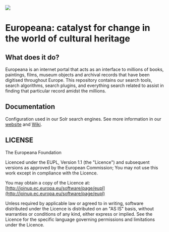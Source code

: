 ![](https://pro.europeana.eu/files/Brand%20Guidelines/europeana-logos.png)

# Europeana: catalyst for change in the world of cultural heritage

## What does it do?

Europeana is an internet portal that acts as an interface to millions of books, paintings, films, museum objects and archival records that have been digitised throughout Europe. This repository contains our search tools, search algorithms, search plugins, and everything search related to assist in finding that particular record amidst the millions.

## Documentation

Configuration used in our Solr search engines. See more information in our [website](https://pro.europeana.eu/home) and [Wiki](https://europeana.atlassian.net/wiki/spaces/RD/pages/20971521/Search). 


## LICENSE

The Europeana Foundation

Licenced under the EUPL, Version 1.1 (the "Licence") and subsequent versions as approved by the European Commission;
You may not use this work except in compliance with the Licence.

You may obtain a copy of the Licence at: [http://joinup.ec.europa.eu/software/page/eupl](http://joinup.ec.europa.eu/software/page/eupl)

Unless required by applicable law or agreed to in writing, software distributed under the Licence is distributed on an "AS IS" basis, without warranties or conditions of any kind, either express or implied. See the Licence for the specific language governing permissions and limitations under the Licence.
